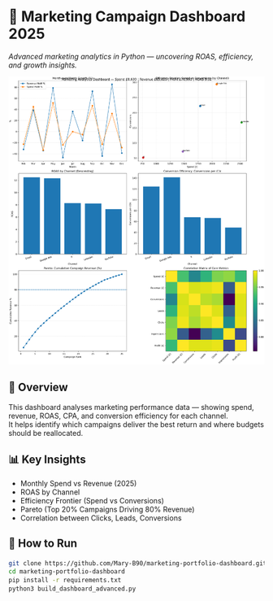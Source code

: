 # 🧠 Marketing Campaign Dashboard 2025
*Advanced marketing analytics in Python — uncovering ROAS, efficiency, and growth insights.*

![Dashboard Overview](advanced/images/analytics_dashboard.png)

## 📘 Overview
This dashboard analyses marketing performance data — showing spend, revenue, ROAS, CPA, and conversion efficiency for each channel.  
It helps identify which campaigns deliver the best return and where budgets should be reallocated.

## 📊 Key Insights
- Monthly Spend vs Revenue (2025)
- ROAS by Channel
- Efficiency Frontier (Spend vs Conversions)
- Pareto (Top 20% Campaigns Driving 80% Revenue)
- Correlation between Clicks, Leads, Conversions

## 🚀 How to Run
```bash
git clone https://github.com/Mary-B90/marketing-portfolio-dashboard.git
cd marketing-portfolio-dashboard
pip install -r requirements.txt
python3 build_dashboard_advanced.py

